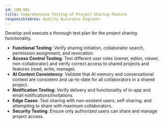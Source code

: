 ```yaml
---
id: COM-001
title: Comprehensive Testing of Project Sharing Feature
responsibleArea: Quality Assurance Engineer
---
```

Develop and execute a thorough test plan for the project sharing functionality.
*   **Functional Testing**: Verify sharing initiation, collaborator search, permission assignment, and revocation.
*   **Access Control Testing**: Test different user roles (owner, editor, viewer, non-collaborator) and verify correct access to shared projects and features (read, write, manage).
*   **AI Context Consistency**: Validate that AI memory and conversational context are consistent and up-to-date for all collaborators in a shared project.
*   **Notification Testing**: Verify delivery and functionality of in-app and email notifications/invitations.
*   **Edge Cases**: Test sharing with non-existent users, self-sharing, and attempting to share with maximum collaborators.
*   **Security Testing**: Ensure only authorized users can share and manage project access.